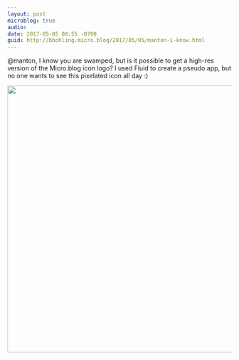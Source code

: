 ```yaml
---
layout: post
microblog: true
audio: 
date: 2017-05-05 08:55 -0700
guid: http://bbohling.micro.blog/2017/05/05/manton-i-know.html
---
```

@manton, I know you are swamped, but is it possible to get a high-res version of  the Micro.blog icon logo?  I used Fluid to create a pseudo app, but no one wants to see this pixelated icon all day :)


<img src="http://bbohling.micro.blog/uploads/2017/e59cad5274.jpg" width="600" height="600" style="height: auto" />
